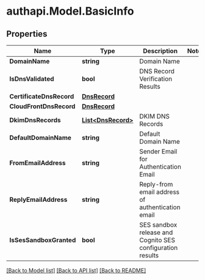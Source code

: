 # authapi.Model.BasicInfo

## Properties

Name | Type | Description | Notes
------------ | ------------- | ------------- | -------------
**DomainName** | **string** | Domain Name | 
**IsDnsValidated** | **bool** | DNS Record Verification Results | 
**CertificateDnsRecord** | [**DnsRecord**](DnsRecord.md) |  | 
**CloudFrontDnsRecord** | [**DnsRecord**](DnsRecord.md) |  | 
**DkimDnsRecords** | [**List&lt;DnsRecord&gt;**](DnsRecord.md) | DKIM DNS Records | 
**DefaultDomainName** | **string** | Default Domain Name | 
**FromEmailAddress** | **string** | Sender Email for Authentication Email | 
**ReplyEmailAddress** | **string** | Reply-from email address of authentication email | 
**IsSesSandboxGranted** | **bool** | SES sandbox release and Cognito SES configuration results | 

[[Back to Model list]](../README.md#documentation-for-models) [[Back to API list]](../README.md#documentation-for-api-endpoints) [[Back to README]](../README.md)

